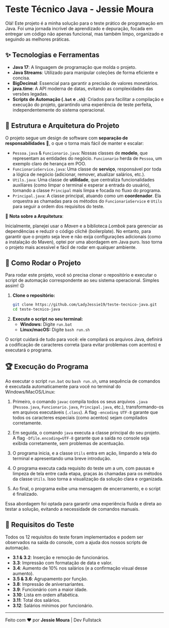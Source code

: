 # Teste Técnico Java - Jessie Moura

Olá\! Este projeto é a minha solução para o teste prático de programação em Java. Foi uma jornada incrível de aprendizado e depuração, focada em entregar um código não apenas funcional, mas também limpo, organizado e seguindo as melhores práticas.

## ✨ Tecnologias e Ferramentas

- **Java 17**: A linguagem de programação que molda o projeto.
- **Java Streams**: Utilizado para manipular coleções de forma eficiente e concisa.
- **BigDecimal**: Essencial para garantir a precisão de valores monetários.
- **java.time**: A API moderna de datas, evitando as complexidades das versões legadas.
- **Scripts de Automação (`.bat` e `.sh`)**: Criados para facilitar a compilação e execução do projeto, garantindo uma experiência de teste perfeita, independentemente do sistema operacional.

## 📂 Estrutura e Arquitetura do Projeto

O projeto segue um design de software com **separação de responsabilidades** 🧠, o que o torna mais fácil de manter e escalar:

- `Pessoa.java` & `Funcionario.java`: Nossas classes de **modelo**, que representam as entidades do negócio. `Funcionario` herda de `Pessoa`, um exemplo claro de herança em POO.
- `FuncionarioService.java`: Uma classe de **serviço**, responsável por toda a lógica de negócio (adicionar, remover, atualizar salários, etc.).
- `Utils.java`: Uma classe de **utilidade**, que centraliza funcionalidades auxiliares (como limpar o terminal e esperar a entrada do usuário), tornando a classe `Principal` mais limpa e focada no fluxo do programa.
- `Principal.java`: A classe principal, atuando como um **coordenador**. Ela orquestra as chamadas para os métodos do `FuncionarioService` e `Utils` para seguir a ordem dos requisitos do teste.

📝 **Nota sobre a Arquitetura**:

Inicialmente, planejei usar o _Maven_ e a biblioteca _Lombok_ para gerenciar as dependências e reduzir o código clichê (boilerplate). No entanto, para garantir que o projeto seja leve e não exija configurações adicionais (como a instalação do Maven), optei por uma abordagem em Java puro. Isso torna o projeto mais acessível e fácil de rodar em qualquer ambiente.

## 🚀 Como Rodar o Projeto

Para rodar este projeto, você só precisa clonar o repositório e executar o script de automação correspondente ao seu sistema operacional. Simples assim\! 😉

1.  **Clone o repositório:**
    ```bash
    git clone https://github.com/LadyJessie19/teste-tecnico-java.git
    cd teste-tecnico-java
    ```
2.  **Execute o script no seu terminal:**
    - **Windows:** Digite `run.bat`
    - **Linux/macOS:** Digite `bash run.sh`

O script cuidará de tudo para você: ele compilará os arquivos Java, definirá a codificação de caracteres correta (para evitar problemas com acentos) e executará o programa.

## 🏆 Execução do Programa

Ao executar o script `run.bat` ou `bash run.sh`, uma sequência de comandos é executada automaticamente para você no terminal do Windows/MacOS/Linux:

1.  Primeiro, o comando `javac` compila todos os seus arquivos `.java` (`Pessoa.java`, `Funcionario.java`, `Principal.java`, etc.), transformando-os em arquivos executáveis (`.class`). A flag `-encoding UTF-8` garante que todos os caracteres especiais (como acentos) sejam compilados corretamente.

2.  Em seguida, o comando `java` executa a classe principal do seu projeto. A flag `-Dfile.encoding=UTF-8` garante que a saída no console seja exibida corretamente, sem problemas de acentuação.

3.  O programa inicia, e a classe `Utils` entra em ação, limpando a tela do terminal e apresentando uma breve introdução.

4.  O programa executa cada requisito do teste um a um, com pausas e limpeza de tela entre cada etapa, graças às chamadas para os métodos da classe `Utils`. Isso torna a visualização da solução clara e organizada.

5.  Ao final, o programa exibe uma mensagem de encerramento, e o script é finalizado.

Essa abordagem foi optada para garantir uma experiência fluida e direta ao testar a solução, evitando a necessidade de comandos manuais.

## 🎯 Requisitos do Teste

Todos os 12 requisitos do teste foram implementados e podem ser observados na saída do console, com a ajuda dos nossos scripts de automação.

- **3.1 & 3.2**: Inserção e remoção de funcionários.
- **3.3**: Impressão com formatação de data e valor.
- **3.4**: Aumento de 10% nos salários (e a confirmação visual desse aumento).
- **3.5 & 3.6**: Agrupamento por função.
- **3.8**: Impressão de aniversariantes.
- **3.9**: Funcionário com a maior idade.
- **3.10**: Lista em ordem alfabética.
- **3.11**: Total dos salários.
- **3.12**: Salários mínimos por funcionário.

---

Feito com ❤️ por **Jessie Moura** | Dev Fullstack
